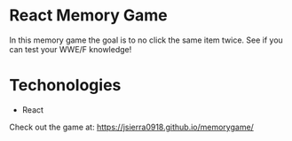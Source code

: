 # React Memory Game
In this memory game the goal is to no click the same item twice.  See if you can test your WWE/F knowledge!

# Techonologies
  * React
  
Check out the game at: 
https://jsierra0918.github.io/memorygame/
    
      
